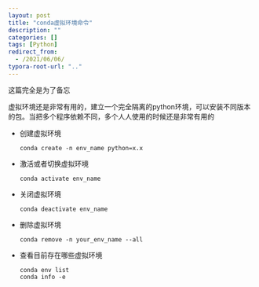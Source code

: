 ```yaml
---
layout: post
title: "conda虚拟环境命令"
description: ""
categories: []
tags: [Python]
redirect_from:
  - /2021/06/06/
typora-root-url: ".."
---
```






这篇完全是为了备忘

虚拟环境还是非常有用的，建立一个完全隔离的python环境，可以安装不同版本的包。当把多个程序依赖不同，多个人人使用的时候还是非常有用的

- 创建虚拟环境

  ```shell
  conda create -n env_name python=x.x
  ```

- 激活或者切换虚拟环境

  ```shell
  conda activate env_name
  ```

- 关闭虚拟环境

  ```shell
  conda deactivate env_name
  ```

- 删除虚拟环境

  ```shell
  conda remove -n your_env_name --all
  ```

- 查看目前存在哪些虚拟环境

  ```shell
  conda env list 
  conda info -e
  ```

  



